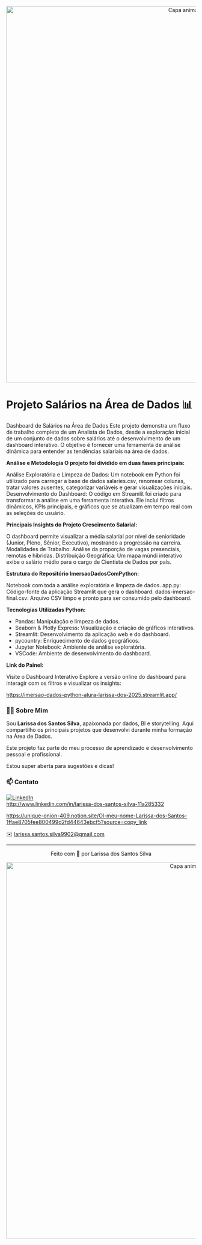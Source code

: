 <!-- Capa animada superior -->
<p align="center">
  <img src="https://capsule-render.vercel.app/api?type=waving&color=052D6E&height=120&section=header" alt="Capa animada superior" width="1000" />
</p>

# Projeto Salários na Área de Dados 📊 

Dashboard de Salários na Área de Dados Este projeto demonstra um fluxo de trabalho completo de um Analista de Dados, desde a exploração inicial de um conjunto de dados sobre salários até o desenvolvimento de um dashboard interativo. O objetivo é fornecer uma ferramenta de análise dinâmica para entender as tendências salariais na área de dados.

 **Análise e Metodologia O projeto foi dividido em duas fases principais:**

 Análise Exploratória e Limpeza de Dados: Um notebook em Python foi utilizado para carregar a base de dados salaries.csv, renomear colunas, tratar valores ausentes, categorizar variáveis e gerar visualizações iniciais.
 Desenvolvimento do Dashboard: O código em Streamlit foi criado para transformar a análise em uma ferramenta interativa. Ele inclui filtros dinâmicos, KPIs principais, e gráficos que se atualizam em tempo real com as seleções do usuário.

 **Principais Insights do Projeto Crescimento Salarial:** 

  O dashboard permite visualizar a média salarial por nível de senioridade (Junior, Pleno, Sênior, Executivo), mostrando a progressão na carreira.
Modalidades de Trabalho: Análise da proporção de vagas presenciais, remotas e híbridas.
Distribuição Geográfica: Um mapa múndi interativo exibe o salário médio para o cargo de Cientista de Dados por país.

 **Estrutura do Repositório ImersaoDadosComPython:** 

Notebook com toda a análise exploratória e limpeza de dados.
app.py: Código-fonte da aplicação Streamlit que gera o dashboard.
dados-imersao-final.csv: Arquivo CSV limpo e pronto para ser consumido pelo dashboard.

**Tecnologias Utilizadas Python:**

- Pandas: Manipulação e limpeza de dados.
- Seaborn & Plotly Express: Visualização e criação de gráficos interativos.
- Streamlit: Desenvolvimento da aplicação web e do dashboard.
- pycountry: Enriquecimento de dados geográficos.
- Jupyter Notebook: Ambiente de análise exploratória.
- VSCode: Ambiente de desenvolvimento do dashboard.

**Link do Painel:**

 Visite o Dashboard Interativo Explore a versão online do dashboard para interagir com os filtros e visualizar os insights: 

https://imersao-dados-python-alura-larissa-dos-2025.streamlit.app/



### 👩🏽 Sobre Mim

Sou **Larissa dos Santos Silva**, apaixonada por dados, BI e storytelling. Aqui compartilho os principais projetos que desenvolvi durante minha formação na Área de Dados.


Este projeto faz parte do meu processo de aprendizado e desenvolvimento pessoal e profissional. 


Estou super aberta para sugestôes e dicas!



### 📫 Contato

[![LinkedIn](https://img.shields.io/badge/LinkedIn-Perfil%20Profissional-blue?style=flat-square&logo=linkedin)](https://www.linkedin.com/in/seu-perfil)  
http://www.linkedin.com/in/larissa-dos-santos-silva-11a285332

https://unique-onion-409.notion.site/Ol-meu-nome-Larissa-dos-Santos-1ffae8705fee800499d2fd44643ebcf5?source=copy_link

✉️ larissa.santos.silva9902@gmail.com


---

<p align="center">Feito com 💙 por Larissa dos Santos Silva</p>



<!-- Capa animada inferior -->
<p align="center">
  <img src="https://capsule-render.vercel.app/api?type=waving&color=052D6E&height=120&section=footer" alt="Capa animada inferior" width="1000" />
</p>
